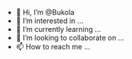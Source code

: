 - 👋 Hi, I’m @Bukola 
- 👀 I’m interested in ...
- 🌱 I’m currently learning ...
- 💞️ I’m looking to collaborate on ...
- 📫 How to reach me ...

<!---
buktos/buktos is a ✨ special ✨ repository because its `README.md` (this file) appears on your GitHub profile.
You can click the Preview link to take a look at your changes.
--->
